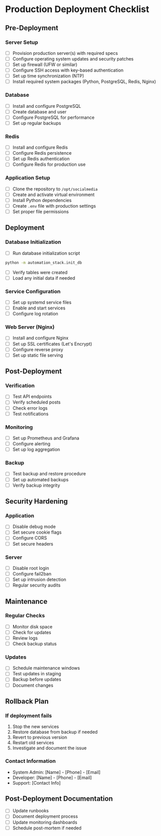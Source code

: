 # Production Deployment Checklist

## Pre-Deployment

### Server Setup
- [ ] Provision production server(s) with required specs
- [ ] Configure operating system updates and security patches
- [ ] Set up firewall (UFW or similar)
- [ ] Configure SSH access with key-based authentication
- [ ] Set up time synchronization (NTP)
- [ ] Install required system packages (Python, PostgreSQL, Redis, Nginx)

### Database
- [ ] Install and configure PostgreSQL
- [ ] Create database and user
- [ ] Configure PostgreSQL for performance
- [ ] Set up regular backups

### Redis
- [ ] Install and configure Redis
- [ ] Configure Redis persistence
- [ ] Set up Redis authentication
- [ ] Configure Redis for production use

### Application Setup
- [ ] Clone the repository to `/opt/socialmedia`
- [ ] Create and activate virtual environment
- [ ] Install Python dependencies
- [ ] Create `.env` file with production settings
- [ ] Set proper file permissions

## Deployment

### Database Initialization
- [ ] Run database initialization script
```bash
python -m automation_stack.init_db
```
- [ ] Verify tables were created
- [ ] Load any initial data if needed

### Service Configuration
- [ ] Set up systemd service files
- [ ] Enable and start services
- [ ] Configure log rotation

### Web Server (Nginx)
- [ ] Install and configure Nginx
- [ ] Set up SSL certificates (Let's Encrypt)
- [ ] Configure reverse proxy
- [ ] Set up static file serving

## Post-Deployment

### Verification
- [ ] Test API endpoints
- [ ] Verify scheduled posts
- [ ] Check error logs
- [ ] Test notifications

### Monitoring
- [ ] Set up Prometheus and Grafana
- [ ] Configure alerting
- [ ] Set up log aggregation

### Backup
- [ ] Test backup and restore procedure
- [ ] Set up automated backups
- [ ] Verify backup integrity

## Security Hardening

### Application
- [ ] Disable debug mode
- [ ] Set secure cookie flags
- [ ] Configure CORS
- [ ] Set secure headers

### Server
- [ ] Disable root login
- [ ] Configure fail2ban
- [ ] Set up intrusion detection
- [ ] Regular security audits

## Maintenance

### Regular Checks
- [ ] Monitor disk space
- [ ] Check for updates
- [ ] Review logs
- [ ] Check backup status

### Updates
- [ ] Schedule maintenance windows
- [ ] Test updates in staging
- [ ] Backup before updates
- [ ] Document changes

## Rollback Plan

### If deployment fails
1. Stop the new services
2. Restore database from backup if needed
3. Revert to previous version
4. Restart old services
5. Investigate and document the issue

### Contact Information
- System Admin: [Name] - [Phone] - [Email]
- Developer: [Name] - [Phone] - [Email]
- Support: [Contact Info]

## Post-Deployment Documentation
- [ ] Update runbooks
- [ ] Document deployment process
- [ ] Update monitoring dashboards
- [ ] Schedule post-mortem if needed
